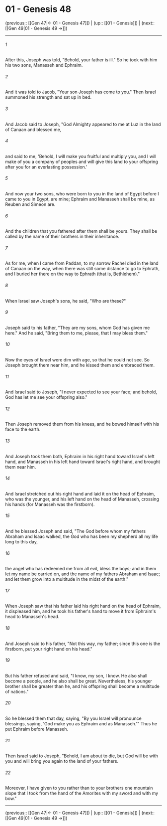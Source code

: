 # 01 - Genesis 48

(previous:: [[Gen 47|← 01 - Genesis 47]]) | (up:: [[01 - Genesis]]) | (next:: [[Gen 49|01 - Genesis 49 →]])

***


###### 1 
After this, Joseph was told, "Behold, your father is ill." So he took with him his two sons, Manasseh and Ephraim. 

###### 2 
And it was told to Jacob, "Your son Joseph has come to you." Then Israel summoned his strength and sat up in bed. 

###### 3 
And Jacob said to Joseph, "God Almighty appeared to me at Luz in the land of Canaan and blessed me, 

###### 4 
and said to me, 'Behold, I will make you fruitful and multiply you, and I will make of you a company of peoples and will give this land to your offspring after you for an everlasting possession.' 

###### 5 
And now your two sons, who were born to you in the land of Egypt before I came to you in Egypt, are mine; Ephraim and Manasseh shall be mine, as Reuben and Simeon are. 

###### 6 
And the children that you fathered after them shall be yours. They shall be called by the name of their brothers in their inheritance. 

###### 7 
As for me, when I came from Paddan, to my sorrow Rachel died in the land of Canaan on the way, when there was still some distance to go to Ephrath, and I buried her there on the way to Ephrath (that is, Bethlehem)." 

###### 8 
When Israel saw Joseph's sons, he said, "Who are these?" 

###### 9 
Joseph said to his father, "They are my sons, whom God has given me here." And he said, "Bring them to me, please, that I may bless them." 

###### 10 
Now the eyes of Israel were dim with age, so that he could not see. So Joseph brought them near him, and he kissed them and embraced them. 

###### 11 
And Israel said to Joseph, "I never expected to see your face; and behold, God has let me see your offspring also." 

###### 12 
Then Joseph removed them from his knees, and he bowed himself with his face to the earth. 

###### 13 
And Joseph took them both, Ephraim in his right hand toward Israel's left hand, and Manasseh in his left hand toward Israel's right hand, and brought them near him. 

###### 14 
And Israel stretched out his right hand and laid it on the head of Ephraim, who was the younger, and his left hand on the head of Manasseh, crossing his hands (for Manasseh was the firstborn). 

###### 15 
And he blessed Joseph and said, "The God before whom my fathers Abraham and Isaac walked, the God who has been my shepherd all my life long to this day, 

###### 16 
the angel who has redeemed me from all evil, bless the boys; and in them let my name be carried on, and the name of my fathers Abraham and Isaac; and let them grow into a multitude in the midst of the earth." 

###### 17 
When Joseph saw that his father laid his right hand on the head of Ephraim, it displeased him, and he took his father's hand to move it from Ephraim's head to Manasseh's head. 

###### 18 
And Joseph said to his father, "Not this way, my father; since this one is the firstborn, put your right hand on his head." 

###### 19 
But his father refused and said, "I know, my son, I know. He also shall become a people, and he also shall be great. Nevertheless, his younger brother shall be greater than he, and his offspring shall become a multitude of nations." 

###### 20 
So he blessed them that day, saying, "By you Israel will pronounce blessings, saying, 'God make you as Ephraim and as Manasseh.'" Thus he put Ephraim before Manasseh. 

###### 21 
Then Israel said to Joseph, "Behold, I am about to die, but God will be with you and will bring you again to the land of your fathers. 

###### 22 
Moreover, I have given to you rather than to your brothers one mountain slope that I took from the hand of the Amorites with my sword and with my bow."

***

(previous:: [[Gen 47|← 01 - Genesis 47]]) | (up:: [[01 - Genesis]]) | (next:: [[Gen 49|01 - Genesis 49 →]])
